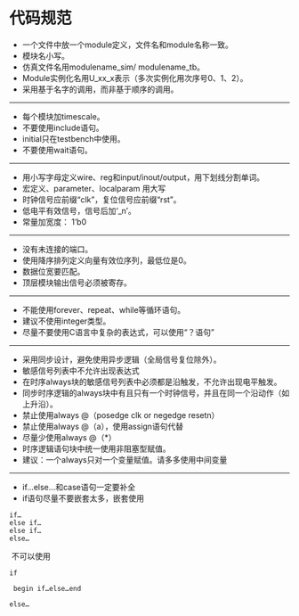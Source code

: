 # 代码规范

- 一个文件中放一个module定义，文件名和module名称一致。
- 模块名小写。
- 仿真文件名用modulename_sim/ modulename_tb。
- Module实例化名用U_xx_x表示（多次实例化用次序号0、1、2）。
- 采用基于名字的调用，而非基于顺序的调用。

---

- 每个模块加timescale。
- 不要使用include语句。
- initial只在testbench中使用。
- 不要使用wait语句。

---

- 用小写字母定义wire、reg和input/inout/output，用下划线分割单词。
- 宏定义、parameter、localparam 用大写
- 时钟信号应前缀“clk”，复位信号应前缀“rst”。
- 低电平有效信号，信号后加‘_n’。
- 常量加宽度： 1’b0

---

- 没有未连接的端口。
- 使用降序排列定义向量有效位序列，最低位是0。
- 数据位宽要匹配。
- 顶层模块输出信号必须被寄存。

---

- 不能使用forever、repeat、while等循环语句。
- 建议不使用integer类型。
- 尽量不要使用C语言中复杂的表达式，可以使用“？语句”

---

- 采用同步设计，避免使用异步逻辑（全局信号复位除外）。
- 敏感信号列表中不允许出现表达式
- 在时序always块的敏感信号列表中必须都是沿触发，不允许出现电平触发。
- 同步时序逻辑的always块中有且只有一个时钟信号，并且在同一个沿动作（如上升沿）。
- 禁止使用always @（posedge clk or negedge resetn） 
- 禁止使用always @（a），使用assign语句代替
- 尽量少使用always @（*） 
- 时序逻辑语句块中统一使用非阻塞型赋值。
- 建议：一个always只对一个变量赋值。请多多使用中间变量 

---

- if…else…和case语句一定要补全
- if语句尽量不要嵌套太多，嵌套使用

```
if…
else if…
else if…
else…
```

​	不可以使用

```
if

 begin if…else…end

else…
```

